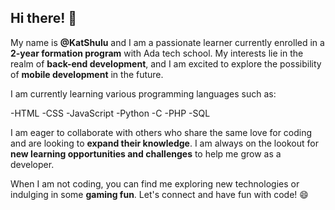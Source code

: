 Hi there! 👋
---------------
My name is __@KatShulu__ and I am a passionate learner currently enrolled in a __2-year formation program__ with Ada tech school. My interests lie in the realm of __back-end development__, and I am excited to explore the possibility of __mobile development__ in the future.

I am currently learning various programming languages such as:

-HTML
-CSS
-JavaScript
-Python
-C
-PHP
-SQL

I am eager to collaborate with others who share the same love for coding and are looking to __expand their knowledge__. I am always on the lookout for __new learning opportunities and challenges__ to help me grow as a developer.

When I am not coding, you can find me exploring new technologies or indulging in some __gaming fun__. Let's connect and have fun with code! 😄
